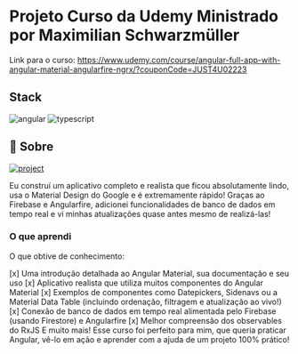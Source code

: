 [TYPESCRIPT__BADGE]: https://img.shields.io/badge/typescript-D4FAFF?style=for-the-badge&logo=typescript
[ANGULAR__BADGE]: https://img.shields.io/badge/Angular-red?style=for-the-badge&logo=angular
[PROJECT__BADGE]: https://img.shields.io/badge/📱Visit_this_project-000?style=for-the-badge&logo=project
[PROJECT__URL]: https://ng-fitness-tracker-7f1fd.web.app/

# Projeto Curso da Udemy Ministrado por Maximilian Schwarzmüller

Link para o curso: https://www.udemy.com/course/angular-full-app-with-angular-material-angularfire-ngrx/?couponCode=JUST4U02223

## Stack

![angular][ANGULAR__BADGE]
![typescript][TYPESCRIPT__BADGE]

## 📖 Sobre

[![project][PROJECT__BADGE]][PROJECT__URL]

Eu construí um aplicativo completo e realista que ficou absolutamente lindo, usa o Material Design do Google e é extremamente rápido! Graças ao Firebase e Angularfire, adicionei funcionalidades de banco de dados em tempo real e vi minhas atualizações quase antes mesmo de realizá-las!

### O que aprendi

O que obtive de conhecimento:

[x] Uma introdução detalhada ao Angular Material, sua documentação e seu uso
[x] Aplicativo realista que utiliza muitos componentes do Angular Material
[x] Exemplos de componentes como Datepickers, Sidenavs ou a Material Data Table (incluindo ordenação, filtragem e atualização ao vivo!)
[x] Conexão de banco de dados em tempo real alimentada pelo Firebase (usando Firestore) e Angularfire
[x] Melhor compreensão dos observables do RxJS
E muito mais!
Esse curso foi perfeito para mim, que queria praticar Angular, vê-lo em ação e aprender com a ajuda de um projeto 100% prático!

